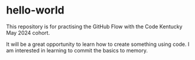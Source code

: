 # hello-world
This repository is for practising the GitHub Flow with the Code Kentucky May 2024 cohort.

It will be a great opportunity to learn how to create something using code.
I am interested in learning to commit the basics to memory.
